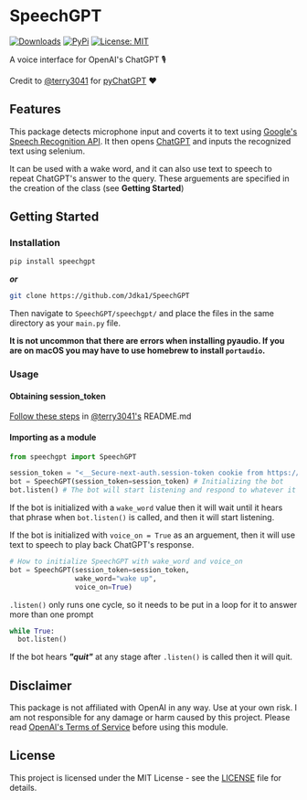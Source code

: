 # SpeechGPT

[![Downloads](https://static.pepy.tech/personalized-badge/speechgpt?period=total&units=international_system&left_color=grey&right_color=red&left_text=Downloads)](https://pepy.tech/project/speechgpt)
[![PyPi](https://img.shields.io/pypi/v/speechgpt.svg)](https://pypi.python.org/pypi/speechgpt)
[![License: MIT](https://img.shields.io/badge/License-MIT-yellow.svg)](https://opensource.org/licenses/MIT)

A voice interface for OpenAI's ChatGPT 🎙

Credit to [@terry3041](https://github.com/terry3041) for [pyChatGPT](https://github.com/terry3041/pyChatGPT) ❤️

## Features

This package detects microphone input and coverts it to text using [Google's Speech Recognition API](https://cloud.google.com/speech-to-text). It then opens [ChatGPT](https://chat.openai.com/chat) and inputs the recognized text using selenium.

It can be used with a wake word, and it can also use text to speech to repeat ChatGPT's answer to the query. These arguements are specified in the creation of the class (see **Getting Started**)


## Getting Started

### Installation
```bash
pip install speechgpt
```

***or***

```bash
git clone https://github.com/Jdka1/SpeechGPT
```

Then navigate to ```SpeechGPT/speechgpt/``` and place the files in the same directory as your ```main.py``` file.

**It is not uncommon that there are errors when installing pyaudio. If you are on macOS you may have to use homebrew to install ```portaudio```.**

### Usage

#### Obtaining session_token

[Follow these steps](https://github.com/terry3041/pyChatGPT#usage) in [@terry3041's](https://github.com/terry3041) README.md

#### Importing as a module

```python
from speechgpt import SpeechGPT

session_token = "<__Secure-next-auth.session-token cookie from https://chat.openai.com/chat>"
bot = SpeechGPT(session_token=session_token) # Initializing the bot
bot.listen() # The bot will start listening and respond to whatever it is prompted with using ChatGPT
```
If the bot is initialized with a ```wake_word``` value then it will wait until it hears that phrase when ```bot.listen()``` is called, and then it will start listening.

If the bot is initialized with ```voice_on = True``` as an arguement, then it will use text to speech to play back ChatGPT's response.

```python
# How to initialize SpeechGPT with wake_word and voice_on
bot = SpeechGPT(session_token=session_token,
                wake_word="wake up",
                voice_on=True)
```

```.listen()``` only runs one cycle, so it needs to be put in a loop for it to answer more than one prompt

```python
while True:
  bot.listen()
```

If the bot hears ***"quit"*** at any stage after ```.listen()``` is called then it will quit.


## Disclaimer

This package is not affiliated with OpenAI in any way. Use at your own risk. I am not responsible for any damage or harm caused by this project. Please read [OpenAI's Terms of Service](https://beta.openai.com/terms) before using this module.

## License

This project is licensed under the MIT License - see the [LICENSE](LICENSE) file for details.
